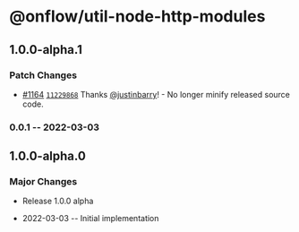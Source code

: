 # @onflow/util-node-http-modules

## 1.0.0-alpha.1

### Patch Changes

- [#1164](https://github.com/onflow/fcl-js/pull/1164) [`11229868`](https://github.com/onflow/fcl-js/commit/11229868cf916d204901f8bb3f76ee234e9152a8) Thanks [@justinbarry](https://github.com/justinbarry)! - No longer minify released source code.

### 0.0.1 -- 2022-03-03

## 1.0.0-alpha.0

### Major Changes

- Release 1.0.0 alpha

- 2022-03-03 -- Initial implementation
